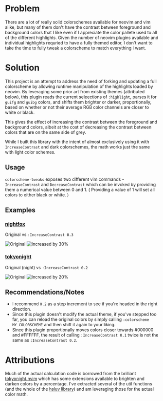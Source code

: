 # Problem

There are a lot of really solid colorschemes available for neovim and vim alike, but many of them don't have the contrast between foreground and background colors that I like even if I appreciate the color pallete used to all of the different highlights.  Given the number of neovim plugins available and individual highlights requried to have a fully themed editor, I don't want to take the time to fully tweak a colorscheme to match everything I want.

# Solution

This project is an attempt to address the need of forking and updating a full colorscheme by allowing runtime manipulation of the highlights loaded by neovim.  By leveraging some prior art from existing themes (attributed below), this plugin reads the current seleections of `:highlight`, parses it for `guifg` and `guibg` colors, and shifts them brighter or darker, proportionally, based on whether or not their average RGB color channels are closer to white or black.

This gives the effect of increasing the contrast between the foreground and background colors, albeit at the cost of decreasing the contrast between colors that are on the same side of grey.

While I built this library with the intent of almost exclusively using it with `IncreaseContrast` and dark colorschemes, the math works just the same with light color schemes.

## Usage

`colorscheme-tweaks` exposes two different vim commands - `IncreaseContrast` and `DecreaseContrast` which can be invoked by providing them a numerical value between 0 and 1.  ( Providing a value of 1 will set all colors to either black or white. )

## Examples

### [nightfox](https://github.com/EdenEast/nightfox.nvim)

Original vs `:IncreaseContrast 0.3`

![Original](doc/nightfox-orig.png) ![Increased by 30%](doc/nightfox-inc-30.png)

### [tokyonight](https://github.com/folke/tokyonight.nvim)

Original (night) vs `:IncreaseContrast 0.2`

![Original](doc/tokyonight-orig.png) ![Increased by 20%](doc/tokyonight-inc-20.png)

## Recommendations/Notes

* I recommend `0.2` as a step increment to see if you're headed in the right direction.
* Since this plugin doesn't modify the actual theme, if you've stepped too far, you can reload the original colors by simply calling `:colorscheme MY_COLORSCHEME` and then shift it again to your liking.
* Since this plugin proportionally moves colors closer towards #000000 and #FFFFFF, the result of calling `:IncreaseContrast 0.1` twice is not the same as `:IncreaseContrast 0.2`.

# Attributions

Much of the actual calculation code is borrowed from the brilliant [tokyonight.nvim](https://github.com/folke/tokyonight.nvim) which has some extensions available to brighten and darken colors by a percentage. I've extracted several of the util functions (and the whole of the [hsluv library](https://github.com/hsluv/hsluv-lua)) and am leveraging those for the actual color math.

